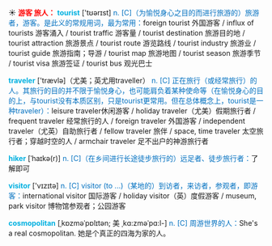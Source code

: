 ☀ <font color="red">**游客 旅人：**</font>
<font color="sky blue">**tourist**</font> ['tʊərɪst] 
<font color="#0070c0">n. [C]（为愉悦身心之目的而进行旅游的）旅游者，游客。是此义的常规用词，最为常用：</font>foreign tourist 外国游客 / influx of tourists 游客涌入 / tourist traffic 游客量 / tourist destination 旅游目的地 / tourist attraction 旅游景点 / tourist route 游览路线 / tourist industry 旅游业 / tourist guide 旅游指南；导游 / tourist map 旅游地图 / tourist season 旅游季节 / tourist visa 旅游签证 / tourist bus 观光巴士

<font color="sky blue">**traveler**</font> ['trævlə]（尤美；英尤用traveller）
<font color="#0070c0">n. [C] 正在旅行（或经常旅行）的人。其旅行的目的并不限于愉悦身心，也可能肩负着某种使命等（在愉悦身心的目的上，与tourist没有本质区别，只是tourist更常用。但在总体概念上，tourist是一种traveler）：</font>leisure traveler休闲游客 / holiday traveler（尤美）假期旅行者 / frequent traveler 经常旅行的人 / foreign traveler 外国游客 / independent traveler（尤英）自助旅行者 / fellow traveler 旅伴 / space, time traveler 太空旅行者；穿越时空的人 / armchair traveler 足不出户的神游旅行者

<font color="sky blue">**hiker**</font> [ˈhaɪkə(r)]
<font color="#0070c0">n. [C]（在乡间进行长途徒步旅行的）远足者、徒步旅行者：</font>了解即可

<font color="sky blue">**visitor**</font> ['vɪzɪtə] 
<font color="#0070c0">n. [C] visitor (to ...)（某地的）到访者，来访者，参观者，即游客：</font>international visitor 国际游客 / holiday visitor（英）度假游客 / museum, park visitor 博物馆参观者；公园游客
           
<font color="sky blue">**cosmopolitan**</font> [ˌkɒzməˈpɒlɪtən; 美 ˌkɑ:zməˈpɑ:l-]
<font color="#0070c0">n. [C] 周游世界的人：</font>She's a real cosmopolitan. 她是个真正的四海为家的人。


           


